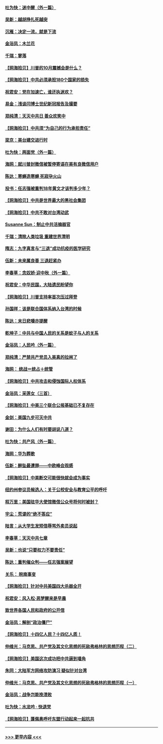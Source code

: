 #### [吐为快：迷中醒（外一篇）](../pages/nsc993/n12433585.md?t=09271351) 
#### [吴新：越胡挣扎死越突](../pages/nsc993/n12433562.md?t=09271351) 
#### [沉雁：决定一流，就是下流](../pages/nsc993/n12432128.md?t=09271351) 
#### [金浴凤：木兰花](../pages/nsc993/n12432124.md?t=09271351) 
#### [千瑞：寥落](../pages/nsc993/n12432071.md?t=09271351) 
#### [【网海拾贝】川普的10月震撼会是什么？](../pages/nsc993/n12431624.md?t=09271351) 
#### [【网海拾贝】中共必须承担180个国家的损失](../pages/nsc993/n12428893.md?t=09271351) 
#### [祝君安：党在加速亡，谁还执迷欢？](../pages/nsc993/n12428652.md?t=09271351) 
#### [易金：浅谈闫博士世纪新冠报告及撮要](../pages/nsc993/n12426822.md?t=09271351) 
#### [郑纯清：天灭中共日 善众欢笑中](../pages/nsc993/n12426784.md?t=09271351) 
#### [【网海拾贝】中共须“为自己的行为承担责任”](../pages/nsc993/n12426067.md?t=09271351) 
#### [梁京：美台建交进行时](../pages/nsc993/n12424066.md?t=09271351) 
#### [吐为快：两面党（外一篇）](../pages/nsc993/n12424043.md?t=09271351) 
#### [海网：就川普封微信被暂停寄语在美有良微信用户](../pages/nsc993/n12424021.md?t=09271351) 
#### [陈达：寒蝉造寒蝉 死寂孕火山](../pages/nsc993/n12423958.md?t=09271351) 
#### [投书：任志强被重判18年黄文才该判多少年？](../pages/nsc993/n12423672.md?t=09271351) 
#### [【网海拾贝】中共是世界最大的黑社会集团](../pages/nsc993/n12423543.md?t=09271351) 
#### [【网海拾贝】中共不敢对台湾动武](../pages/nsc993/n12421418.md?t=09271351) 
#### [Susanne Sun：制止中共活摘器官](../pages/nsc993/n12419654.md?t=09271351) 
#### [千瑞：清除人类垃圾 重建世界清明](../pages/nsc993/n12419414.md?t=09271351) 
#### [隋志：九字真言与“三退”成功抗疫的医学研究](../pages/nsc993/n12419248.md?t=09271351) 
#### [伍新：未来属良善 三退赶紧办](../pages/nsc993/n12418496.md?t=09271351) 
#### [李春草：念奴娇·迎中秋（外一篇）](../pages/nsc993/n12418465.md?t=09271351) 
#### [祝君安：中华民国，大陆遗民盼望你](../pages/nsc993/n12418089.md?t=09271351) 
#### [【网海拾贝】川普支持率首次压过拜登](../pages/nsc993/n12418050.md?t=09271351) 
#### [孙国祥：该是联合国体系纳入台湾的时候](../pages/nsc993/n12417369.md?t=09271351) 
#### [陈达：末日悲嚎亦提醒](../pages/nsc993/n12416736.md?t=09271351) 
#### [乾坤子：中共与中国人民的关系是蚊子与人的关系](../pages/nsc993/n12416632.md?t=09271351) 
#### [金浴凤：人民吟（外一篇）](../pages/nsc993/n12416567.md?t=09271351) 
#### [郑纯清：严禁共产党员入美真的拉闸了](../pages/nsc993/n12416550.md?t=09271351) 
#### [海网： 统战＝统占＋统管](../pages/nsc993/n12416404.md?t=09271351) 
#### [【网海拾贝】中共攻击和侵蚀国际人权体系](../pages/nsc993/n12416250.md?t=09271351) 
#### [金浴凤：采莲女（三首）](../pages/nsc993/n12415517.md?t=09271351) 
#### [【网海拾贝】中美三个联合公报基础已不复存在](../pages/nsc993/n12415054.md?t=09271351) 
#### [金剑：美国九步可灭中共](../pages/nsc993/n12413183.md?t=09271351) 
#### [谢田：为什么人们有时要胡说八道？](../pages/nsc993/n12411861.md?t=09271351) 
#### [吐为快：共产风（外一篇）](../pages/nsc993/n12411761.md?t=09271351) 
#### [海网：华为葬歌](../pages/nsc993/n12410381.md?t=09271351) 
#### [伍新：醉坠最遭罪——中欧峰会观感](../pages/nsc993/n12410364.md?t=09271351) 
#### [【网海拾贝】中美断交可能很快就会成为事实](../pages/nsc993/n12409495.md?t=09271351) 
#### [纽约州参议员候选人：关于公校安全与教育公平的呼吁](../pages/nsc993/n12409228.md?t=09271351) 
#### [程万里：美国驻华大使馆微信公众号将何时被封？](../pages/nsc993/n12407397.md?t=09271351) 
#### [宇尘：荒谬的“绝不答应”](../pages/nsc993/n12407360.md?t=09271351) 
#### [陆言：从大学生发短信辱骂外卖员说起](../pages/nsc993/n12407285.md?t=09271351) 
#### [李春草：天灭中共七章](../pages/nsc993/n12406988.md?t=09271351) 
#### [吴新：也说“只要权力不要责任”](../pages/nsc993/n12406966.md?t=09271351) 
#### [陈达：重判催众判——任志强案展望](../pages/nsc993/n12404540.md?t=09271351) 
#### [关乐： 皖南事变](../pages/nsc993/n12404288.md?t=09271351) 
#### [【网海拾贝】针对中共美国四大杀器全开](../pages/nsc993/n12404172.md?t=09271351) 
#### [祝君安：风入松‧恶梦醒来是早晨](../pages/nsc993/n12401953.md?t=09271351) 
#### [致世界各国人民和政府的公开信](../pages/nsc993/n12401824.md?t=09271351) 
#### [金浴凤：解剖“政治僵尸”](../pages/nsc993/n12401808.md?t=09271351) 
#### [【网海拾贝】十四亿人民？十四亿人质！](../pages/nsc993/n12401708.md?t=09271351) 
#### [仲维光：马克思、共产党及其文化思想的死敌弗格林的思想历程（二）](../pages/nsc993/n12399107.md?t=09271351) 
#### [【网海拾贝】美国这次成功把中共逼到墙角](../pages/nsc993/n12400173.md?t=09271351) 
#### [朱同：大陆军方网络攻防演习 疑似针对台湾](../pages/nsc993/n12399868.md?t=09271351) 
#### [仲维光：马克思、共产党及其文化思想的死敌弗格林的思想历程（一）](../pages/nsc993/n12398341.md?t=09271351) 
#### [金浴凤：战争岂能挽溃败](../pages/nsc993/n12398855.md?t=09271351) 
#### [吐为快：水龙吟 · 快退党](../pages/nsc993/n12398849.md?t=09271351) 
#### [【网海拾贝】蓬佩奥呼吁东盟行动起来一起抗共](../pages/nsc993/n12398291.md?t=09271351) 

----
#### [ >>> 更早内容 <<< ](../indexes/nsc993-earlier.md)
